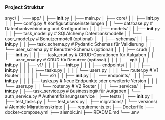 ### Project Struktur

snyc/
│
├── app/
│   ├── __init__.py
│   ├── main.py
│   ├── core/
│   │   ├── __init__.py
│   │   ├── config.py         # Konfigurationseinstellungen
│   │   └── database.py       # Datenbankverbindung und Konfiguration
│   │
│   ├── models/
│   │   ├── __init__.py
│   │   ├── task_model.py     # SQLAlchemy Datenbankmodelle
│   │   └── user_model.py     # Benutzermodell (optional)
│   │
│   ├── schemas/
│   │   ├── __init__.py
│   │   ├── task_schema.py    # Pydantic Schemas für Validierung
│   │   └── user_schema.py    # Benutzer-Schemas (optional)
│   │
│   ├── crud/
│   │   ├── __init__.py
│   │   ├── task_crud.py      # CRUD-Operationen für Aufgaben
│   │   └── user_crud.py      # CRUD für Benutzer (optional)
│   │
│   ├── api/
│   │   ├── __init__.py
│   │   ├── v1/
│   │   │   ├── __init__.py
│   │   │   ├── endpoints/
│   │   │   │   ├── __init__.py
│   │   │   │   ├── tasks.py
│   │   │   │   └── users.py
│   │   │   └── router.py     # V1 Router
│   │   │
│   │   └── v2/
│   │       ├── __init__.py
│   │       ├── endpoints/
│   │       │   ├── __init__.py
│   │       │   ├── tasks.py  # Neue Endpunkte oder erweiterte Version
│   │       │   └── users.py
│   │       └── router.py     # V2 Router
│   │
│   └── services/
│       ├── __init__.py
│       ├── task_service.py   # Businesslogik für Aufgaben
│       └── auth_service.py   # Authentifizierungsservice
│
├── tests/
│   ├── __init__.py
│   ├── test_tasks.py
│   └── test_users.py
│
├── migrations/
│   └── versions/              # Alembic Migrationsskripte
│
├── requirements.txt
├── Dockerfile
├── docker-compose.yml
├── alembic.ini
├── README.md
└── .env